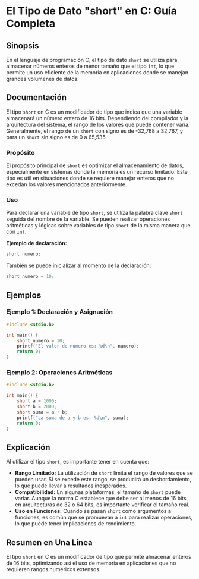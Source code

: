 <!--
Meta Description: # El Tipo de Dato "short" en C: Guía Completa ## Sinopsis En el lenguaje de programación C, el tipo de dato `short` se utiliza para almacenar números ...
Meta Keywords: short, que, tipo, int, rango
-->

# El Tipo de Dato "short" en C: Guía Completa

## Sinopsis
En el lenguaje de programación C, el tipo de dato `short` se utiliza para almacenar números enteros de menor tamaño que el tipo `int`, lo que permite un uso eficiente de la memoria en aplicaciones donde se manejan grandes volúmenes de datos.

## Documentación
El tipo `short` en C es un modificador de tipo que indica que una variable almacenará un número entero de 16 bits. Dependiendo del compilador y la arquitectura del sistema, el rango de los valores que puede contener varía. Generalmente, el rango de un `short` con signo es de -32,768 a 32,767, y para un `short` sin signo es de 0 a 65,535.

### Propósito
El propósito principal de `short` es optimizar el almacenamiento de datos, especialmente en sistemas donde la memoria es un recurso limitado. Este tipo es útil en situaciones donde se requiere manejar enteros que no excedan los valores mencionados anteriormente.

### Uso
Para declarar una variable de tipo `short`, se utiliza la palabra clave `short` seguida del nombre de la variable. Se pueden realizar operaciones aritméticas y lógicas sobre variables de tipo `short` de la misma manera que con `int`.

**Ejemplo de declaración:**
```c
short numero;
```

También se puede inicializar al momento de la declaración:
```c
short numero = 10;
```

## Ejemplos

### Ejemplo 1: Declaración y Asignación
```c
#include <stdio.h>

int main() {
    short numero = 10;
    printf("El valor de numero es: %d\n", numero);
    return 0;
}
```

### Ejemplo 2: Operaciones Aritméticas
```c
#include <stdio.h>

int main() {
    short a = 1000;
    short b = 2000;
    short suma = a + b;
    printf("La suma de a y b es: %d\n", suma);
    return 0;
}
```

## Explicación
Al utilizar el tipo `short`, es importante tener en cuenta que:
- **Rango Limitado:** La utilización de `short` limita el rango de valores que se pueden usar. Si se excede este rango, se producirá un desbordamiento, lo que puede llevar a resultados inesperados.
- **Compatibilidad:** En algunas plataformas, el tamaño de `short` puede variar. Aunque la norma C establece que debe ser al menos de 16 bits, en arquitecturas de 32 o 64 bits, es importante verificar el tamaño real.
- **Uso en Funciones:** Cuando se pasan `short` como argumentos a funciones, es común que se promuevan a `int` para realizar operaciones, lo que puede tener implicaciones de rendimiento.

## Resumen en Una Línea
El tipo `short` en C es un modificador de tipo que permite almacenar enteros de 16 bits, optimizando así el uso de memoria en aplicaciones que no requieren rangos numéricos extensos.